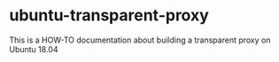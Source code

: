 # ubuntu-transparent-proxy
This is a HOW-TO documentation about building a transparent proxy on Ubuntu 18.04
